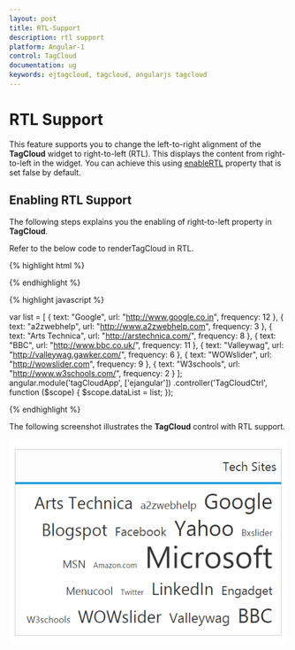 ```yaml
---
layout: post
title: RTL-Support
description: rtl support
platform: Angular-1
control: TagCloud
documentation: ug
keywords: ejtagcloud, tagcloud, angularjs tagcloud
---
```


# RTL Support

This feature supports you to change the left-to-right alignment of the **TagCloud** widget to right-to-left (RTL). This displays the content from right-to-left in the widget. You can achieve this using [enableRTL](https://help.syncfusion.com/api/js/ejtagcloud#members:enablertl) property that is set false by default.

## Enabling RTL Support

The following steps explains you the enabling of right-to-left property in **TagCloud**.

Refer to the below code to renderTagCloud in RTL.

{% highlight html %}

 <div id="techweblist" ej-tagcloud e-datasource="dataList" e-enablertl="true" e-titletext="Tech Sites"></div>

{% endhighlight %}

{% highlight javascript %}

var list = [
    { text: "Google", url: "http://www.google.co.in", frequency: 12 },
    { text: "a2zwebhelp", url: "http://www.a2zwebhelp.com", frequency: 3 },
    { text: "Arts Technica", url: "http://arstechnica.com/", frequency: 8 },
    { text: "BBC", url: "http://www.bbc.co.uk/", frequency: 11 },
    { text: "Valleywag", url: "http://valleywag.gawker.com/", frequency: 6 },
    { text: "WOWslider", url: "http://wowslider.com", frequency: 9 },
    { text: "W3schools", url: "http://www.w3schools.com/", frequency: 2 }
];
angular.module('tagCloudApp', ['ejangular'])
.controller('TagCloudCtrl', function ($scope) {
    $scope.dataList = list;
});

{% endhighlight %}

The following screenshot illustrates the **TagCloud** control with RTL support.

![](RTL-Support_images/RTL-Support_img1.png)